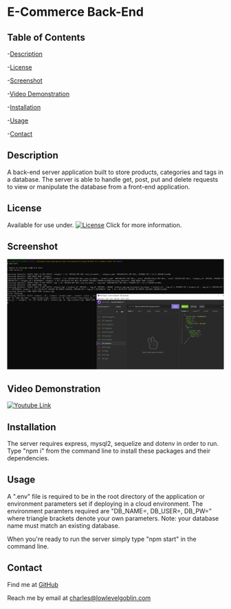 # E-Commerce Back-End

## Table of Contents


-[Description](#Description)

-[License](#License)

-[Screenshot](#Screenshot)

-[Video Demonstration](#Video-Demonstration)

-[Installation](#Installation)

-[Usage](#Usage)

-[Contact](#Contact)


## Description
A back-end server application built to store products, categories and tags in a database. The server is able to handle get, post, put and delete requests to view or manipulate the database from a front-end application. 
  
## License
Available for use under. [![License](https://img.shields.io/badge/License-MIT-blue.svg)](https://opensource.org/licenses/MIT) Click for more information.

 
## Screenshot
![Project Screenshot](img/project-ss.png?raw=true)

## Video Demonstration
[![Youtube Link](https://img.youtube.com/vi/y0hAAmPiWxQ/default.jpg)](https://youtu.be/y0hAAmPiWxQ)

 
## Installation
The server requires express, mysql2, sequelize and dotenv in order to run. Type "npm i" from the command line to install these packages and their dependencies.

 
## Usage
A ".env" file is required to be in the root directory of the application or environment parameters set if deploying in a cloud environment. The environment paramters required are "DB_NAME=<database-name>, DB_USER=<sql username>, DB_PW=<sql password>" where triangle brackets denote your own parameters. Note: your database name must match an existing database.

When you're ready to run the server simply type "npm start" in the command line.

  
## Contact
Find me at [GitHub](https://github.com/charlestietjen)

Reach me by email at charles@lowlevelgoblin.com
 
